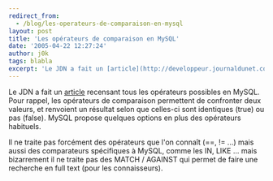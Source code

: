 ```yaml
---
redirect_from:
  - /blog/les-operateurs-de-comparaison-en-mysql
layout: post
title: 'Les opérateurs de comparaison en MySQL'
date: '2005-04-22 12:27:24'
author: j0k
tags: blabla
excerpt: 'Le JDN a fait un [article](http://developpeur.journaldunet.com/tutoriel/sql/050419-mysql-operateurs-comparaison.shtml) recensant tous les opérateurs possibles en MySQL.   Pour rappel, les opérateurs de comparaison permettent de confronter deux valeurs, et renvoient un résultat selon que celles-ci sont identiques (true) ou pas (false). MySQL propose quelques      ...'
---
```


Le JDN a fait un [article](http://developpeur.journaldunet.com/tutoriel/sql/050419-mysql-operateurs-comparaison.shtml) recensant tous les opérateurs possibles en MySQL.   Pour rappel, les opérateurs de comparaison permettent de confronter deux valeurs, et renvoient un résultat selon que celles-ci sont identiques (true) ou pas (false). MySQL propose quelques options en plus des opérateurs habituels.

Il ne traite pas forcément des opérateurs que l'on connaît (==, != ...) mais aussi des comparateurs spécifiques à MySQL, comme les IN, LIKE ... mais bizarrement il ne traite pas des MATCH / AGAINST qui permet de faire une recherche en full text (pour les connaisseurs).
